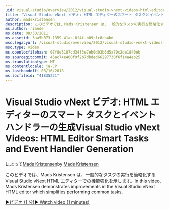 ```yaml
---
uid: visual-studio/overview/2012/visual-studio-vnext-videos-html-editor-smart-tasks-and-event-handler-generation
title: 'Visual Studio vNext ビデオ: HTML エディターのスマート タスクとイベント ハンドラーの生成 |Microsoft Docs'
author: madskristensen
description: このビデオでは、Mads Kristensen は、一般的なタスクの実行を簡略化する Visual Studio vNext HTML エディターでの機能強化を示します。
ms.author: riande
ms.date: 08/30/2011
ms.assetid: 3aa5b073-1359-41ac-8f4f-b09c1c8cb4bd
msc.legacyurl: /visual-studio/overview/2012/visual-studio-vnext-videos-html-editor-smart-tasks-and-event-handler-generation
msc.type: video
ms.openlocfilehash: 07f8e5187cd34f3e7eb0d03b6d5a70c2de1840eb
ms.sourcegitcommit: 45ac74e400f9f2b7dbded66297730f6f14a4eb25
ms.translationtype: MT
ms.contentlocale: ja-JP
ms.lasthandoff: 08/16/2018
ms.locfileid: "41835221"
---
```

<a name="visual-studio-vnext-videos-html-editor-smart-tasks-and-event-handler-generation"></a><span data-ttu-id="75334-103">Visual Studio vNext ビデオ: HTML エディターのスマート タスクとイベント ハンドラーの生成</span><span class="sxs-lookup"><span data-stu-id="75334-103">Visual Studio vNext Videos: HTML Editor Smart Tasks and Event Handler Generation</span></span>
====================
<span data-ttu-id="75334-104">によって[Mads Kristensen](https://github.com/madskristensen)</span><span class="sxs-lookup"><span data-stu-id="75334-104">by [Mads Kristensen](https://github.com/madskristensen)</span></span>

<span data-ttu-id="75334-105">このビデオでは、Mads Kristensen は、一般的なタスクの実行を簡略化する Visual Studio vNext HTML エディターでの機能強化を示します。</span><span class="sxs-lookup"><span data-stu-id="75334-105">In this video, Mads Kristensen demonstrates improvements in the Visual Studio vNext HTML editor which simplifies performing common tasks.</span></span>

[<span data-ttu-id="75334-106">&#9654;ビデオ (1 分)</span><span class="sxs-lookup"><span data-stu-id="75334-106">&#9654; Watch video (1 minutes)</span></span>](https://channel9.msdn.com/Blogs/ASP-NET-Site-Videos/visual-studio-vnext-videos-html-editor-smart-tasks-and-event-handler-generation)
